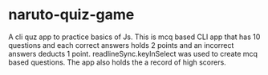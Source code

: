 # naruto-quiz-game
A cli quz app to practice basics of Js. This is mcq based CLI app that has 10 questions and each correct answers holds 2 points and an incorrect answers deducts 1 point.
readlineSync.keyInSelect was used to create mcq based questions. The app also holds the a record of high scorers.
